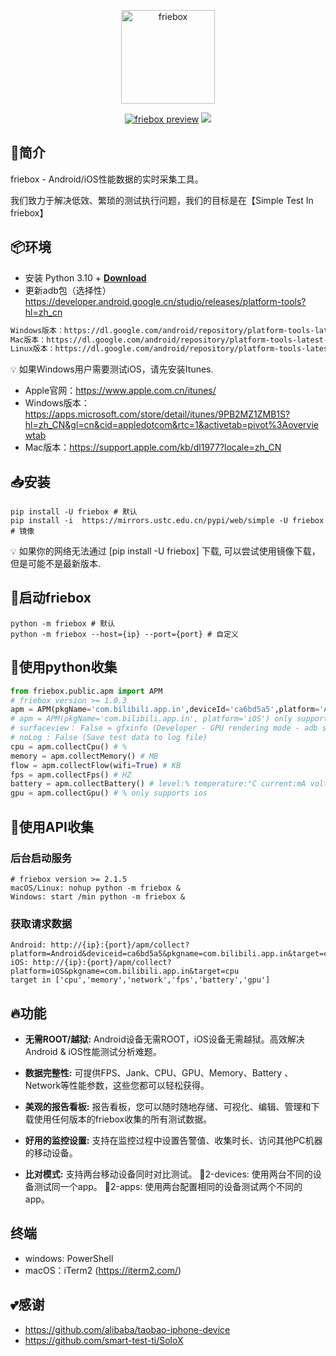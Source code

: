 <p align="center">
<a href="#">
<img src="https://cdn.jsdelivr.net/gh/kamalyes/friebox@master/friebox/static/images/logo.svg" alt="friebox" width="150">
</a>

</p>
<p align="center">
<a href="https://pypi.org/project/friebox/" target="__blank"><img src="https://img.shields.io/pypi/v/friebox" alt="friebox preview"></a>
<a href="https://pypistats.org/packages/friebox" target="__blank"><img src="https://img.shields.io/pypi/dm/friebox"></a>
<br>
</p>

## 🔎简介

friebox - Android/iOS性能数据的实时采集工具。

我们致力于解决低效、繁琐的测试执行问题，我们的目标是在【Simple Test In friebox】

## 📦环境

- 安装 Python 3.10 + [**Download**](https://www.python.org/downloads/)
- 更新adb包（选择性）<https://developer.android.google.cn/studio/releases/platform-tools?hl=zh_cn>

```bash
Windows版本：https://dl.google.com/android/repository/platform-tools-latest-windows.zip
Mac版本：https://dl.google.com/android/repository/platform-tools-latest-windows.zip
Linux版本：https://dl.google.com/android/repository/platform-tools-latest-linux.zip
```

💡 如果Windows用户需要测试iOS，请先安装Itunes.

- Apple官网：<https://www.apple.com.cn/itunes/>
- Windows版本：<https://apps.microsoft.com/store/detail/itunes/9PB2MZ1ZMB1S?hl=zh_CN&gl=cn&cid=appledotcom&rtc=1&activetab=pivot%3Aoverviewtab>
- Mac版本：https://support.apple.com/kb/dl1977?locale=zh_CN

## 📥安装

```shell
pip install -U friebox # 默认
pip install -i  https://mirrors.ustc.edu.cn/pypi/web/simple -U friebox # 镜像
```

💡 如果你的网络无法通过 [pip install -U friebox] 下载, 可以尝试使用镜像下载，但是可能不是最新版本.

## 🚀启动friebox

```shell
python -m friebox # 默认
python -m friebox --host={ip} --port={port} # 自定义
```

## 🏴󠁣󠁩󠁣󠁭󠁿使用python收集

```python
from friebox.public.apm import APM
# friebox version >= 1.0.3
apm = APM(pkgName='com.bilibili.app.in',deviceId='ca6bd5a5',platform='Android', surfaceview=True, noLog=True)
# apm = APM(pkgName='com.bilibili.app.in', platform='iOS') only supports one device
# surfaceview： False = gfxinfo (Developer - GPU rendering mode - adb shell dumpsys gfxinfo)
# noLog : False (Save test data to log file)
cpu = apm.collectCpu() # %
memory = apm.collectMemory() # MB
flow = apm.collectFlow(wifi=True) # KB
fps = apm.collectFps() # HZ
battery = apm.collectBattery() # level:% temperature:°C current:mA voltage:mV power:w
gpu = apm.collectGpu() # % only supports ios
```

## 🏴󠁣󠁩󠁣󠁭󠁿使用API收集

### 后台启动服务

```shell
# friebox version >= 2.1.5
macOS/Linux: nohup python -m friebox &
Windows: start /min python -m friebox &
```

### 获取请求数据

```shell
Android: http://{ip}:{port}/apm/collect?platform=Android&deviceid=ca6bd5a5&pkgname=com.bilibili.app.in&target=cpu
iOS: http://{ip}:{port}/apm/collect?platform=iOS&pkgname=com.bilibili.app.in&target=cpu
target in ['cpu','memory','network','fps','battery','gpu']
```

## 🔥功能

- **无需ROOT/越狱:** Android设备无需ROOT，iOS设备无需越狱。高效解决Android & iOS性能测试分析难题。

- **数据完整性:** 可提供FPS、Jank、CPU、GPU、Memory、Battery 、Network等性能参数，这些您都可以轻松获得。

- **美观的报告看板:** 报告看板，您可以随时随地存储、可视化、编辑、管理和下载使用任何版本的friebox收集的所有测试数据。

- **好用的监控设置:** 支持在监控过程中设置告警值、收集时长、访问其他PC机器的移动设备。

- **比对模式:** 支持两台移动设备同时对比测试。
🌱2-devices: 使用两台不同的设备测试同一个app。
🌱2-apps: 使用两台配置相同的设备测试两个不同的app。

## 终端

- windows: PowerShell
- macOS：iTerm2 (<https://iterm2.com/>)

## 💕感谢

- <https://github.com/alibaba/taobao-iphone-device>
- <https://github.com/smart-test-ti/SoloX>
